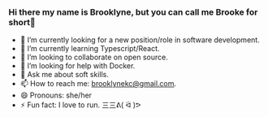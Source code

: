### Hi there my name is Brooklyne, but you can call me Brooke for short👋



- 🔭 I’m currently looking for a new position/role in software development.
- 🌱 I’m currently learning Typescript/React.
- 👯 I’m looking to collaborate on open source.
- 🤔 I’m looking for help with Docker.
- 💬 Ask me about soft skills.
- 📫 How to reach me: brooklynekc@gmail.com.
- 😄 Pronouns: she/her
- ⚡ Fun fact: I love to run. 三三ᕕ( ᐛ )ᕗ

